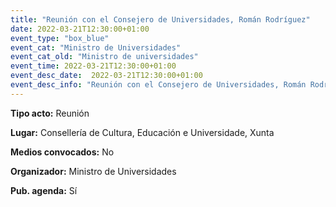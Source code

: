 ```yaml
---
title: "Reunión con el Consejero de Universidades, Román Rodríguez"
date: 2022-03-21T12:30:00+01:00
event_type: "box_blue" 
event_cat: "Ministro de Universidades"
event_cat_old: "Ministro de universidades"
event_time: 2022-03-21T12:30:00+01:00
event_desc_date:  2022-03-21T12:30:00+01:00
event_desc_info: "Reunión con el Consejero de Universidades, Román Rodríguez"
---
```

<p class="card-light list_schedule_description"><b>Tipo acto:</b> Reunión   
</p>
<p class="card-light list_schedule_description"><b>Lugar:</b> Consellería de Cultura, Educación e Universidade, Xunta  
</p>
<p class="card-light list_schedule_description"><b>Medios convocados:</b> No    
</p>
<p class="card-light list_schedule_description"><b>Organizador:</b> Ministro de Universidades
</p>
<p class="card-light list_schedule_description"><b>Pub. agenda:</b> Sí  

</p>